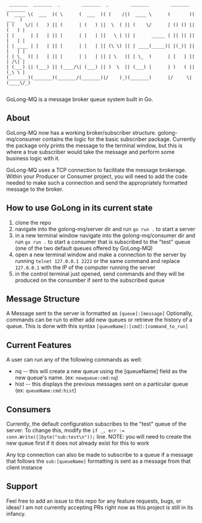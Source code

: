 ```
 _______  _______  _        _______  _        _______        _______  _______ 
(  ____ \(  ___  )( \      (  ___  )( (    /|(  ____ \      (       )(  ___  )
| (    \/| (   ) || (      | (   ) ||  \  ( || (    \/      | () () || (   ) |
| |      | |   | || |      | |   | ||   \ | || |      _____ | || || || |   | |
| | ____ | |   | || |      | |   | || (\ \) || | ____(_____)| |(_)| || |   | |
| | \_  )| |   | || |      | |   | || | \   || | \_  )      | |   | || | /\| |
| (___) || (___) || (____/\| (___) || )  \  || (___) |      | )   ( || (_\ \ |
(_______)(_______)(_______/(_______)|/    )_)(_______)      |/     \|(____\/_)
                                                                              

```

GoLong-MQ is a message broker queue system built in Go.

## About

GoLong-MQ now has a working broker/subscriber structure. golong-mq/consumer contains the logic for the basic subscriber package. Currently the package only prints the message to the terminal window, but this is where a true subscriber would take the message and perform some business logic with it.

GoLong-MQ uses a TCP connection to facilitate the message brokerage. Within your Producer or Consumer project, you will need to add the code needed to make such a connection and send the appropriately formatted message to the broker.

## How to use GoLong in its current state

1. clone the repo
2. navigate into the golong-mq/server dir and run `go run .` to start a server
3. in a new terminal window navigate into the golong-mq/consumer dir and run `go run .` to start a consumer that is subscribed to the "test" queue (one of the two default queues offered by GoLong-MQ)
3. open a new terminal window and make a connection to the server by running `telnet 127.0.0.1 2222` or the same command and replace `127.0.0.1` with the IP of the computer running the server
4. in the control terminal just opened, send commands and they will be produced on the consumber if sent to the subscribed queue

## Message Structure

A Message sent to the server is formatted as `[queue]:[message]`
Optionally, commands can be run to either add new queues or retrieve the history of a queue. This is done with this syntax `[queueName]:[cmd]:[command_to_run]`

## Current Features

A user can run any of the following commands as well:
- nq       -- this will create a new queue using the [queueName] field as the new queue's name. (ex: `newqueue:cmd:nq`)
- hist     -- this displays the previous messages sent on a particular queue (ex: `queueName:cmd:hist`)

## Consumers

Currently, the default configuration subscribes to the "test" queue of the server. To change this, modify the `if _, err := conn.Write([]byte("sub:test\n"));` line. 
NOTE: you will need to create the new queue first if it does not already exist for this to work

Any tcp connection can also be made to subscribe to a queue if a message that follows the `sub:[queueName]` formatting is sent as a message from that client instance

## Support

Feel free to add an issue to this repo for any feature requests, bugs, or ideas! I am not currently accepting PRs right now as this project is still in its infancy.
